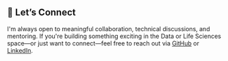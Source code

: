 ## 🤝 Let’s Connect

I'm always open to meaningful collaboration, technical discussions, and mentoring. If you're building something exciting in the Data or Life Sciences space—or just want to connect—feel free to reach out via [GitHub](https://github.com/Ubikitina/) or [LinkedIn](www.linkedin.com/in/maialen-igartua-ayerbe).